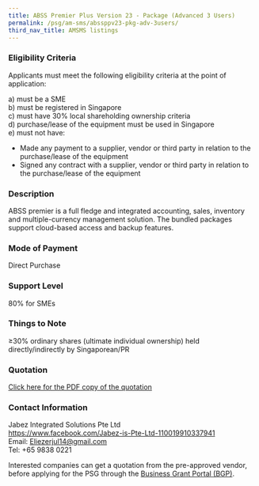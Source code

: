 ```yaml
---
title: ABSS Premier Plus Version 23 - Package (Advanced 3 Users)
permalink: /psg/am-sms/abssppv23-pkg-adv-3users/
third_nav_title: AMSMS listings
---
```


### Eligibility Criteria

Applicants must meet the following eligibility criteria at the point of application:

a) must be a SME <br>
b) must be registered in Singapore <br>
c) must have 30% local shareholding ownership criteria <br>
d) purchase/lease of the equipment must be used in Singapore <br>
e) must not have:
- Made any payment to a supplier, vendor or third party in relation to the purchase/lease of the equipment
- Signed any contract with a supplier, vendor or third party in relation to the purchase/lease of the equipment

### Description

ABSS premier is a full fledge and integrated accounting, sales, inventory and multiple-currency management solution. The bundled packages support cloud-based access and backup features.

### Mode of Payment
Direct Purchase

### Support Level
80% for SMEs

### Things to Note
≥30% ordinary shares (ultimate individual ownership) held directly/indirectly by Singaporean/PR

### Quotation

<a href="/images/psg-pdf/EPOS-EnhancedPOSVersion2-Package1.pdf" target="_blank">Click here for the PDF copy of the quotation</a>

### Contact Information
Jabez Integrated Solutions Pte Ltd<br>
<https://www.facebook.com/Jabez-is-Pte-Ltd-110019910337941><br>
Email: <Eliezerjul14@gmail.com> <br>
Tel: +65 9838 0221 <br>

Interested companies can get a quotation from the pre-approved vendor, before applying for the PSG through the <a target="_blank" href="https://www.businessgrants.gov.sg/">Business Grant Portal (BGP)</a>.